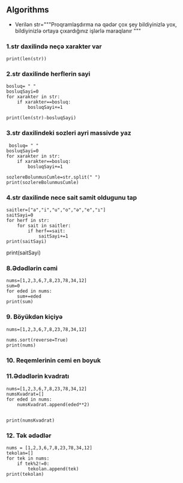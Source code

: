 ## Algorithms


- Verilən str="""Proqramlaşdırma nə qədər çox şey
bildiyinizlə yox, bildiyinizlə ortaya
çıxardığınız işlərlə maraqlanır
"""


### 1.str daxilində neçə xarakter var
```
print(len(str))
```


### 2.str daxilinde herflerin sayi
```
bosluq= " "
bosluqSayi=0
for xarakter in str:
    if xarakter==bosluq:
        bosluqSayi+=1

print(len(str)-bosluqSayi)
```

### 3.str daxilindeki sozleri ayri massivde yaz
```
 bosluq= " "
bosluqSayi=0
for xarakter in str:
    if xarakter==bosluq:
        bosluqSayi+=1

sozlereBolunmusCumle=str.split(" ")
print(sozlereBolunmusCumle)
```

### 4.str daxilinde nece sait samit oldugunu tap
```
saitler=["a","i","u","o","ə","e","ı"]
saitSayi=0
for herf in str:
    for sait in saitler:
        if herf==sait:
            saitSayi+=1
print(saitSayi)
```

print(saitSayi)


### 8.Ədədlərin cəmi
```
nums=[1,2,3,6,7,8,23,78,34,12]
sum=0
for eded in nums:
    sum+=eded
print(sum)
```

### 9. Böyükdən kiçiyə
```
nums=[1,2,3,6,7,8,23,78,34,12]

nums.sort(reverse=True)
print(nums)
```

### 10. Reqemlerinin cemi en boyuk



### 11.Ədədlərin kvadratı

```
nums=[1,2,3,6,7,8,23,78,34,12]
numsKvadrat=[]
for eded in nums:
    numsKvadrat.append(eded**2)


print(numsKvadrat)
```
### 12. Tək ədədlər

```
nums = [1,2,3,6,7,8,23,78,34,12]
tekolan=[]
for tek in nums:
    if tek%2!=0:
        tekolan.append(tek)
print(tekolan)
```



